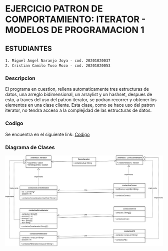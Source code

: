 # EJERCICIO PATRON DE COMPORTAMIENTO: ITERATOR - MODELOS DE PROGRAMACION 1
## ESTUDIANTES
	1. Miguel Angel Naranjo Joya - cod. 20201020037
    2. Cristian Camilo Tuso Mozo - cod. 20201020053 
								
### Descripcion
El programa en cuestion, rellena automaticamente tres estructuras de datos, una arreglo bidimensional, un arraylist y un hashset, despues de esto, a traves del uso del patron iterator, se podran recorrer y obtener los elementos en una clase cliente. Esta clase, como se hace uso del patron iterator, no tendra acceso a la complejidad de las estructuras de datos.

### Codigo
Se encuentra en el siguiente link:
[Codigo](https://github.com/MiguelNaranjo02/EjemploPatronIterator/tree/master/src/Logica "Codigo")

### Diagrama de Clases
[![DIAGRAMA DE CLASES EJERCICIO ITERATOR](https://github.com/MiguelNaranjo02/EjemploPatronIterator/blob/master/Diagrama%20Iterator.png "DIAGRAMA DE CLASES EJERCICIO ITERATOR")](https://github.com/MiguelNaranjo02/EjemploPatronIterator/blob/master/Diagrama%20Iterator.png "DIAGRAMA DE CLASES EJERCICIO ITERATOR")